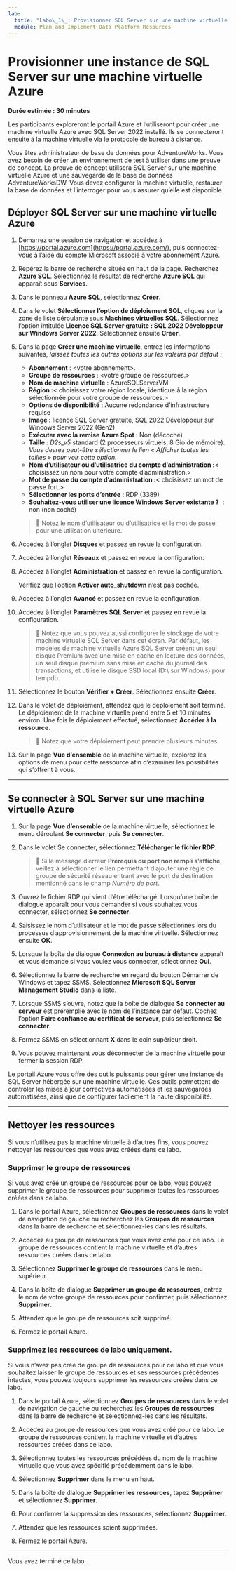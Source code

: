 ```yaml
---
lab:
  title: "Labo\_1\_: Provisionner SQL Server sur une machine virtuelle Azure"
  module: Plan and Implement Data Platform Resources
---
```


# Provisionner une instance de SQL Server sur une machine virtuelle Azure

**Durée estimée : 30 minutes**

Les participants exploreront le portail Azure et l’utiliseront pour créer une machine virtuelle Azure avec SQL Server 2022 installé. Ils se connecteront ensuite à la machine virtuelle via le protocole de bureau à distance.

Vous êtes administrateur de base de données pour AdventureWorks. Vous avez besoin de créer un environnement de test à utiliser dans une preuve de concept. La preuve de concept utilisera SQL Server sur une machine virtuelle Azure et une sauvegarde de la base de données AdventureWorksDW. Vous devez configurer la machine virtuelle, restaurer la base de données et l’interroger pour vous assurer qu’elle est disponible.

## Déployer SQL Server sur une machine virtuelle Azure

1. Démarrez une session de navigation et accédez à [https://portal.azure.com](https://portal.azure.com/), puis connectez-vous à l’aide du compte Microsoft associé à votre abonnement Azure.

1. Repérez la barre de recherche située en haut de la page. Recherchez **Azure SQL**. Sélectionnez le résultat de recherche **Azure SQL** qui apparaît sous **Services**.

1. Dans le panneau **Azure SQL**, sélectionnez **Créer**.

1. Dans le volet **Sélectionner l’option de déploiement SQL**, cliquez sur la zone de liste déroulante sous **Machines virtuelles SQL**. Sélectionnez l’option intitulée **Licence SQL Server gratuite : SQL 2022 Développeur sur Windows Server 2022**. Sélectionnez ensuite **Créer**.

1. Dans la page **Créer une machine virtuelle**, entrez les informations suivantes, *laissez toutes les autres options sur les valeurs par défaut* :

    - **Abonnement** : &lt;votre abonnement&gt;.
    - **Groupe de ressources** : &lt;votre groupe de ressources.&gt;
    - **Nom de machine virtuelle** : AzureSQLServerVM
    - **Région :**&lt; choisissez votre région locale, identique à la région sélectionnée pour votre groupe de ressources.&gt;
    - **Options de disponibilité** : Aucune redondance d’infrastructure requise
    - **Image :** licence SQL Server gratuite, SQL 2022 Développeur sur Windows Server 2022 (Gen2)
    - **Exécuter avec la remise Azure Spot :** Non (décoché)
    - **Taille :** *D2s_v5* standard (2 processeurs virtuels, 8 Gio de mémoire). *Vous devrez peut-être sélectionner le lien « Afficher toutes les tailles » pour voir cette option.*
    - **Nom d’utilisateur ou d’utilisatrice du compte d’administration :**&lt; choisissez un nom pour votre compte d’administration.&gt;
    - **Mot de passe du compte d’administration :**&lt; choisissez un mot de passe fort.&gt;
    - **Sélectionner les ports d’entrée** : RDP (3389)
    - **Souhaitez-vous utiliser une licence Windows Server existante ?**  : non (non coché)

    > &#128221; Notez le nom d’utilisateur ou d’utilisatrice et le mot de passe pour une utilisation ultérieure.

1. Accédez à l’onglet **Disques** et passez en revue la configuration.

1. Accédez à l’onglet **Réseaux** et passez en revue la configuration.

1. Accédez à l’onglet **Administration** et passez en revue la configuration.

    Vérifiez que l’option **Activer auto_shutdown** n’est pas cochée.

1. Accédez à l’onglet **Avancé** et passez en revue la configuration.

1. Accédez à l’onglet **Paramètres SQL Server** et passez en revue la configuration.

    > &#128221; Notez que vous pouvez aussi configurer le stockage de votre machine virtuelle SQL Server dans cet écran. Par défaut, les modèles de machine virtuelle Azure SQL Server créent un seul disque Premium avec une mise en cache en lecture des données, un seul disque premium sans mise en cache du journal des transactions, et utilise le disque SSD local (D:\ sur Windows) pour tempdb.

1. Sélectionnez le bouton **Vérifier + Créer**. Sélectionnez ensuite **Créer**.

1. Dans le volet de déploiement, attendez que le déploiement soit terminé. Le déploiement de la machine virtuelle prend entre 5 et 10 minutes environ. Une fois le déploiement effectué, sélectionnez **Accéder à la ressource**.

    > &#128221; Notez que votre déploiement peut prendre plusieurs minutes.

1. Sur la page **Vue d’ensemble** de la machine virtuelle, explorez les options de menu pour cette ressource afin d’examiner les possibilités qui s’offrent à vous.

---

## Se connecter à SQL Server sur une machine virtuelle Azure

1. Sur la page **Vue d’ensemble** de la machine virtuelle, sélectionnez le menu déroulant **Se connecter**, puis **Se connecter**.

1. Dans le volet Se connecter, sélectionnez **Télécharger le fichier RDP**.

    > &#128221; Si le message d’erreur **Prérequis du port non rempli s’affiche**, veillez à sélectionner le lien permettant d’ajouter une règle de groupe de sécurité réseau entrant avec le port de destination mentionné dans le champ *Numéro de port*.

1. Ouvrez le fichier RDP qui vient d’être téléchargé. Lorsqu’une boîte de dialogue apparaît pour vous demander si vous souhaitez vous connecter, sélectionnez **Se connecter**.

1. Saisissez le nom d’utilisateur et le mot de passe sélectionnés lors du processus d’approvisionnement de la machine virtuelle. Sélectionnez ensuite **OK**.

1. Lorsque la boîte de dialogue **Connexion au bureau à distance** apparaît et vous demande si vous voulez vous connecter, sélectionnez **Oui**.

1. Sélectionnez la barre de recherche en regard du bouton Démarrer de Windows et tapez SSMS. Sélectionnez **Microsoft SQL Server Management Studio** dans la liste.  

1. Lorsque SSMS s’ouvre, notez que la boîte de dialogue **Se connecter au serveur** est préremplie avec le nom de l’instance par défaut. Cochez l’option **Faire confiance au certificat de serveur**, puis sélectionnez **Se connecter**.

1. Fermez SSMS en sélectionnant **X** dans le coin supérieur droit.

1. Vous pouvez maintenant vous déconnecter de la machine virtuelle pour fermer la session RDP.

Le portail Azure vous offre des outils puissants pour gérer une instance de SQL Server hébergée sur une machine virtuelle. Ces outils permettent de contrôler les mises à jour correctives automatisées et les sauvegardes automatisées, ainsi que de configurer facilement la haute disponibilité.

---

## Nettoyer les ressources

Si vous n’utilisez pas la machine virtuelle à d’autres fins, vous pouvez nettoyer les ressources que vous avez créées dans ce labo.

### Supprimer le groupe de ressources

Si vous avez créé un groupe de ressources pour ce labo, vous pouvez supprimer le groupe de ressources pour supprimer toutes les ressources créées dans ce labo.

1. Dans le portail Azure, sélectionnez **Groupes de ressources** dans le volet de navigation de gauche ou recherchez les **Groupes de ressources** dans la barre de recherche et sélectionnez-les dans les résultats.

1. Accédez au groupe de ressources que vous avez créé pour ce labo. Le groupe de ressources contient la machine virtuelle et d’autres ressources créées dans ce labo.

1. Sélectionnez **Supprimer le groupe de ressources** dans le menu supérieur.

1. Dans la boîte de dialogue **Supprimer un groupe de ressources**, entrez le nom de votre groupe de ressources pour confirmer, puis sélectionnez **Supprimer**.

1. Attendez que le groupe de ressources soit supprimé.

1. Fermez le portail Azure.

### Supprimez les ressources de labo uniquement.

Si vous n’avez pas créé de groupe de ressources pour ce labo et que vous souhaitez laisser le groupe de ressources et ses ressources précédentes intactes, vous pouvez toujours supprimer les ressources créées dans ce labo.

1. Dans le portail Azure, sélectionnez **Groupes de ressources** dans le volet de navigation de gauche ou recherchez les **Groupes de ressources** dans la barre de recherche et sélectionnez-les dans les résultats.

1. Accédez au groupe de ressources que vous avez créé pour ce labo. Le groupe de ressources contient la machine virtuelle et d’autres ressources créées dans ce labo.

1. Sélectionnez toutes les ressources précédées du nom de la machine virtuelle que vous avez spécifié précédemment dans le labo.

1. Sélectionnez **Supprimer** dans le menu en haut.

1. Dans la boîte de dialogue **Supprimer les ressources**, tapez **Supprimer** et sélectionnez **Supprimer**.

1. Pour confirmer la suppression des ressources, sélectionnez **Supprimer**.

1. Attendez que les ressources soient supprimées.

1. Fermez le portail Azure.

---

Vous avez terminé ce labo.
